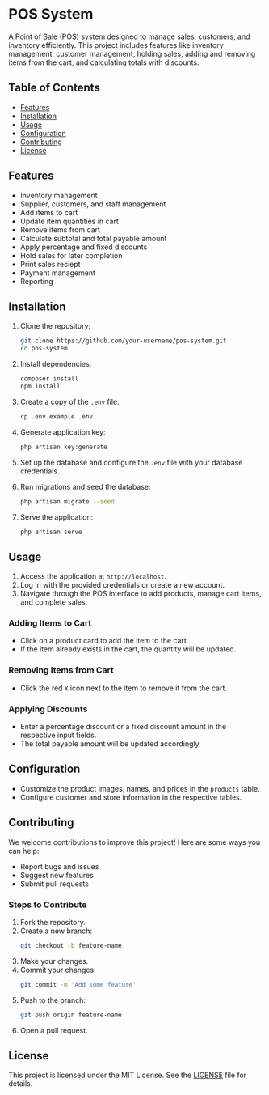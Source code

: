 # POS System

A Point of Sale (POS) system designed to manage sales, customers, and inventory efficiently. This project includes features like inventory management, customer management, holding sales, adding and removing items from the cart, and calculating totals with discounts.

## Table of Contents

- [Features](#features)
- [Installation](#installation)
- [Usage](#usage)
- [Configuration](#configuration)
- [Contributing](#contributing)
- [License](#license)

## Features

- Inventory management
- Supplier, customers, and staff management
- Add items to cart
- Update item quantities in cart
- Remove items from cart
- Calculate subtotal and total payable amount
- Apply percentage and fixed discounts
- Hold sales for later completion
- Print sales reciept
- Payment management
- Reporting

## Installation

1. Clone the repository:
    ```bash
    git clone https://github.com/your-username/pos-system.git
    cd pos-system
    ```

2. Install dependencies:
    ```bash
    composer install
    npm install
    ```

3. Create a copy of the `.env` file:
    ```bash
    cp .env.example .env
    ```

4. Generate application key:
    ```bash
    php artisan key:generate
    ```

5. Set up the database and configure the `.env` file with your database credentials.

6. Run migrations and seed the database:
    ```bash
    php artisan migrate --seed
    ```

7. Serve the application:
    ```bash
    php artisan serve
    ```

## Usage

1. Access the application at `http://localhost`.
2. Log in with the provided credentials or create a new account.
3. Navigate through the POS interface to add products, manage cart items, and complete sales.

### Adding Items to Cart

- Click on a product card to add the item to the cart.
- If the item already exists in the cart, the quantity will be updated.

### Removing Items from Cart

- Click the red `X` icon next to the item to remove it from the cart.

### Applying Discounts

- Enter a percentage discount or a fixed discount amount in the respective input fields.
- The total payable amount will be updated accordingly.

## Configuration

- Customize the product images, names, and prices in the `products` table.
- Configure customer and store information in the respective tables.

## Contributing

We welcome contributions to improve this project! Here are some ways you can help:

- Report bugs and issues
- Suggest new features
- Submit pull requests

### Steps to Contribute

1. Fork the repository.
2. Create a new branch:
    ```bash
    git checkout -b feature-name
    ```
3. Make your changes.
4. Commit your changes:
    ```bash
    git commit -m 'Add some feature'
    ```
5. Push to the branch:
    ```bash
    git push origin feature-name
    ```
6. Open a pull request.

## License

This project is licensed under the MIT License. See the [LICENSE](LICENSE) file for details.
